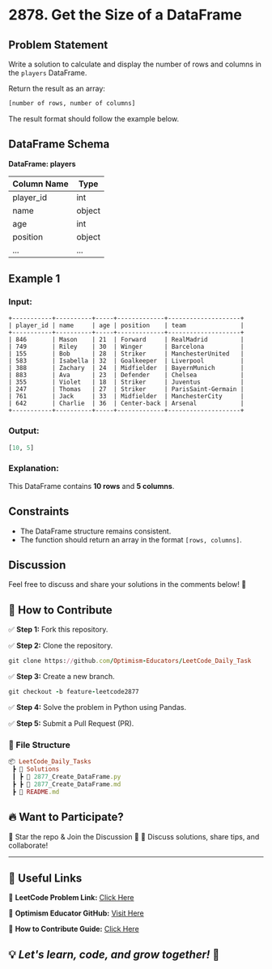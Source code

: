 # 2878. Get the Size of a DataFrame

## Problem Statement

Write a solution to calculate and display the number of rows and columns in the `players` DataFrame.

Return the result as an array:

```python
[number of rows, number of columns]
```

The result format should follow the example below.

## DataFrame Schema

**DataFrame: players**

| Column Name | Type   |
| ----------- | ------ |
| player_id   | int    |
| name        | object |
| age         | int    |
| position    | object |
| ...         | ...    |

## Example 1

### **Input:**

```plaintext
+-----------+----------+-----+-------------+--------------------+
| player_id | name     | age | position    | team               |
+-----------+----------+-----+-------------+--------------------+
| 846       | Mason    | 21  | Forward     | RealMadrid         |
| 749       | Riley    | 30  | Winger      | Barcelona          |
| 155       | Bob      | 28  | Striker     | ManchesterUnited   |
| 583       | Isabella | 32  | Goalkeeper  | Liverpool          |
| 388       | Zachary  | 24  | Midfielder  | BayernMunich       |
| 883       | Ava      | 23  | Defender    | Chelsea            |
| 355       | Violet   | 18  | Striker     | Juventus           |
| 247       | Thomas   | 27  | Striker     | ParisSaint-Germain |
| 761       | Jack     | 33  | Midfielder  | ManchesterCity     |
| 642       | Charlie  | 36  | Center-back | Arsenal            |
+-----------+----------+-----+-------------+--------------------+
```

### **Output:**

```python
[10, 5]
```

### **Explanation:**
This DataFrame contains **10 rows** and **5 columns**.

## Constraints
- The DataFrame structure remains consistent.
- The function should return an array in the format `[rows, columns]`.

## Discussion
Feel free to discuss and share your solutions in the comments below! 🚀

## 🎯 How to Contribute

✅ **Step 1:** Fork this repository.

✅ **Step 2:** Clone the repository.
```rb
git clone https://github.com/Optimism-Educators/LeetCode_Daily_Task
```

✅ **Step 3:** Create a new branch.
```rb
git checkout -b feature-leetcode2877
```

✅ **Step 4:** Solve the problem in Python using Pandas.

✅ **Step 5:** Submit a Pull Request (PR).

### 📂 File Structure
```rb
📦 LeetCode_Daily_Tasks
 ┣ 📂 Solutions
 ┃ ┣ 📜 2877_Create_DataFrame.py
 ┣ ┣ 📜 2877_Create_DataFrame.md
 ┣ 📜 README.md
```

## 🔥 Want to Participate?
🌟 Star the repo & Join the Discussion 🚀
💬 Discuss solutions, share tips, and collaborate!

---

## 🔗 Useful Links
📌 **LeetCode Problem Link:** [Click Here](https://leetcode.com/problems/create-a-dataframe-from-list/)

📌 **Optimism Educator GitHub:** [Visit Here](https://github.com/iamAntimPal/LeetCode-Introduction-to-Pandas)

📌 **How to Contribute Guide:** [Click Here](https://github.com/Optimism-Educators/LeetCode_Daily_Task/blob/main/CONTRIBUTING.md)

## 💡 *Let's learn, code, and grow together!* 🚀

